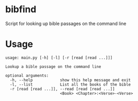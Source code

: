 # bibfind
 Script for looking up bible passages on the command line 

# Usage 
```
usage: main.py [-h] [-l] [-r [read [read ...]]]

Lookup a bible passage on the command line

optional arguments:
  -h, --help            show this help message and exit
  -l, --list            List all the books of the bible
  -r [read [read ...]], --read [read [read ...]]
                        <Book> <Chapter>:<Verse>-<Verse>
```